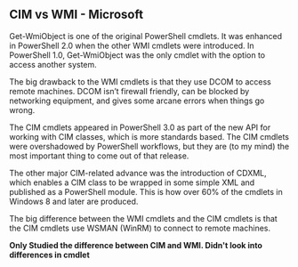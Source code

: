 ## CIM vs WMI - Microsoft
Get-WmiObject is one of the original PowerShell cmdlets. 
It was enhanced in PowerShell 2.0 when the other WMI cmdlets were introduced. 
In PowerShell 1.0, Get-WmiObject was the only cmdlet with the option to access another system. 

The big drawback to the WMI cmdlets is that they use DCOM to access remote machines. 
DCOM isn’t firewall friendly, can be blocked by networking equipment, and gives some arcane errors when things go wrong. 

The CIM cmdlets appeared in PowerShell 3.0 as part of the new API for working with CIM classes, which is more standards based. 
The CIM cmdlets were overshadowed by PowerShell workflows, but they are (to my mind) the most important thing to come out of that release. 

The other major CIM-related advance was the introduction of CDXML, which enables a CIM class to be wrapped in some simple XML and published as a PowerShell module. 
This is how over 60% of the cmdlets in Windows 8 and later are produced.

The big difference between the WMI cmdlets and the CIM cmdlets is that the CIM cmdlets use WSMAN (WinRM) to connect to remote machines.

**Only Studied the difference between CIM and WMI. Didn't look into differences in cmdlet**